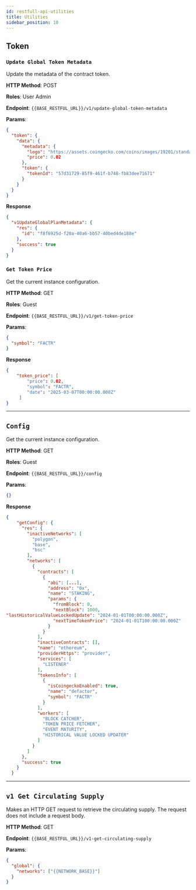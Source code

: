 ```yaml
---
id: restfull-api-utilities
title: Utilities
sidebar_position: 10
---
```


## Token

### `Update Global Token Metadata`

Update the metadata of the contract token.

**HTTP Method**: POST

**Roles**: User Admin

**Endpoint**: `{{BASE_RESTFUL_URL}}/v1/update-global-token-metadata`

**Params**:

```json
{
  "token": {
    "data": {
      "metadata": {
        "logo": "https://assets.coingecko.com/coins/images/19201/standard/jFLSu4U9_400x400.png?1696518648",
        "price": 0.02
      },
      "token": {
        "tokenId": "57d31729-85f9-461f-b748-fb83dee71671"
      }
    }
  }
}
```

**Response**

```json
{
  "v1UpdateGlobalPlanMetadata": {
    "res": {
      "id": "f8f6925d-f20a-40a6-bb57-40bed4de188e"
    },
    "success": true
  }
}
```

### `Get Token Price`

Get the current instance configuration.

**HTTP Method**: GET

**Roles**: Guest

**Endpoint**: `{{BASE_RESTFUL_URL}}/v1/get-token-price`

**Params**:

```json
{
  "symbol": "FACTR"
}
```

**Response**

```json
{
    "token_price": [
        "price": 0.02,
        "symbol": "FACTR",
        "date": "2025-03-07T00:00:00.000Z"
     ]
}
```

---

## `Config`

Get the current instance configuration.

**HTTP Method**: GET

**Roles**: Guest

**Endpoint**: `{{BASE_RESTFUL_URL}}/config`

**Params**:

```json
{}
```

**Response**

```json
{
    "getConfig": {
      "res": {
        "inactiveNetworks": [
          "polygon",
          "base",
          "bsc"
        ],
        "networks": [
          {
            "contracts": [
              {
                "abi": [...],
                "address": "0x",
                "name": "STAKING",
                "params": {
                  "fromBlock": 0,
                  "nextBlock": 1000,
"lastHistoricalValueLockedUpdate": "2024-01-01T00:00:00.000Z",
                  "nextTimeTokenPrice": "2024-01-01T100:00:00.000Z"
                }
              }
            ],
            "inactiveContracts": [],
            "name": "ethereum",
            "providerHttps": "provider",
            "services": [
              "LISTENER"
            ],
            "tokensInfo": [
              {
                "isCoingeckoEnabled": true,
                "name": "defactor",
                "symbol": "FACTR"
              }
            ],
            "workers": [
              "BLOCK CATCHER",
              "TOKEN PRICE FETCHER",
              "EVENT MATURITY",
              "HISTORICAL VALUE LOCKED UPDATER"
            ]
          }
        ]
      },
      "success": true
    }
  }
```

---

## `v1 Get Circulating Supply`

Makes an HTTP GET request to retrieve the circulating supply. The request does not include a request body.

**HTTP Method**: GET

**Endpoint**: `{{BASE_RESTFUL_URL}}/v1-get-circulating-supply`

**Params**:

```json
{
  "global": {
    "networks": ["{{NETWORK_BASE}}"]
  }
}
```
